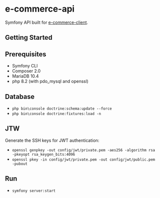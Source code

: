 # e-commerce-api

Symfony API built for [e-commerce-client](https://github.com/thoughtsunificator/e-commerce-client).

## Getting Started

## Prerequisites

- Symfony CLI
- Composer 2.0
- MariaDB 10.4
- php 8.2 (with pdo_mysql and openssl)

## Database

- ``php bin\console doctrine:schema:update --force``
- ``php bin\console doctrine:fixtures:load -n``

## JTW

Generate the SSH keys for JWT authentication:

- ``openssl genpkey -out config/jwt/private.pem -aes256 -algorithm rsa -pkeyopt rsa_keygen_bits:4096``
- ``openssl pkey -in config/jwt/private.pem -out config/jwt/public.pem -pubout``

## Run

- ``symfony server:start``
